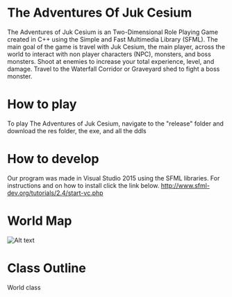 # The Adventures Of Juk Cesium
The Adventures of Juk Cesium is an Two-Dimensional Role Playing Game created in C++ using the Simple and Fast Multimedia Library (SFML). The main goal of the game is travel with Juk Cesium, the main player, across the world to interact with non player characters (NPC), monsters, and boss monsters. Shoot at enemies to increase your total experience, level, and damage. Travel to the Waterfall Corridor or Graveyard shed to fight a boss monster. 

# How to play
To play The Adventures of Juk Cesium, navigate to the "release" folder and download the res folder, the exe, and all the ddls

# How to develop
Our program was made in Visual Studio 2015 using the SFML libraries. For instructions and on how to install click the link below.
http://www.sfml-dev.org/tutorials/2.4/start-vc.php

# World Map
![Alt text](https://raw.githubusercontent.com/bryonkucharski/TheAdventuresOfJukCesium/master/SFML_RPG/SFML_RPG/res/GitHubPictures/World%20Map.png "World Map")

# Class Outline
  World class
